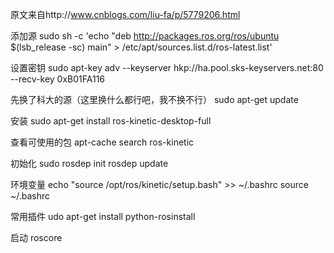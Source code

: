 原文来自http://www.cnblogs.com/liu-fa/p/5779206.html

添加源
sudo sh -c 'echo "deb http://packages.ros.org/ros/ubuntu $(lsb_release -sc) main" > /etc/apt/sources.list.d/ros-latest.list'

设置密钥
sudo apt-key adv --keyserver hkp://ha.pool.sks-keyservers.net:80 --recv-key 0xB01FA116

先换了科大的源（这里换什么都行吧，我不换不行）
sudo apt-get update

安装
sudo apt-get install ros-kinetic-desktop-full

查看可使用的包
apt-cache search ros-kinetic

初始化
sudo rosdep init
rosdep update

环境变量
echo "source /opt/ros/kinetic/setup.bash" >> ~/.bashrc
source ~/.bashrc

常用插件
udo apt-get install python-rosinstall

启动
roscore